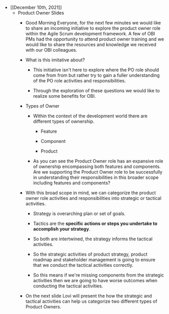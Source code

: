 - [[December 10th, 2021]]
	 - Product Owner Slides
		 - Good Morning Everyone, for the next few minutes we would like to share an incoming initiative to explore the product owner role within the Agile Scrum development framework. A few of OBI PMs had the opportunity to attend product owner training and we would like to share the resources and knowledge we received with our OBI colleagues.

		 - What is this imitative about?
			 - This initiative isn't here  to explore where the PO role should come from from  but rather try to gain a fuller understanding of the PO role activities and responsibilities.

			 - Through the exploration of these questions we would like to realize some benefits for OBI.

		 - Types of Owner
			 - Within the context of the development world there are different types of ownership.
				 - Feature

				 - Component

				 - Product

			 - As you can see the Product Owner role has an expansive role of ownership encompassing both features and components. Are  we supporting the Product Owner role to be successfully in understanding their responsibilities in this broader scope including features and components?

		 - With this broad scope in mind, we can categorize the product owner role activities and responsibilities into strategic or tactical activities.
			 - Strategy is overarching plan or set of goals. 

			 - Tactics are the **specific actions or steps you undertake to accomplish your strategy**.

			 - So both are intertwined, the strategy informs the tactical activities.

			 - So the strategic activities of product strategy, product roadmap and stakeholder management is going to ensure that we conduct the tactical activities correctly. 

			 - So this means if we're missing components from the strategic activities then we are going to have worse outcomes when conducting the tactical activities.

		 - On the next slide Lovi will present the how the strategic and tactical activities can help us categorize two different types of Product Owners.
